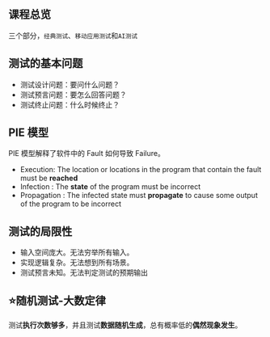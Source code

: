## 课程总览

三个部分，`经典测试`、`移动应用测试`和`AI测试`

## 测试的基本问题

- 测试设计问题：要问什么问题？
- 测试预言问题：要怎么回答问题？
- 测试终止问题：什么时候终止？

## PIE 模型

PIE 模型解释了软件中的 Fault 如何导致 Failure。

- Execution: The location or locations in the program that contain the fault must be **reached**
-  Infection : The **state** of the program must be incorrect
-  Propagation : The infected state must **propagate** to cause some output of the program to be incorrect

## 测试的局限性

- 输入空间庞大。无法穷举所有输入。
- 实现逻辑复杂。无法想到所有场景。
- 测试预言未知。无法判定测试的预期输出

## ⭐随机测试-大数定律

测试**执行次数够多**，并且测试**数据随机生成**，总有概率低的**偶然现象发生**。